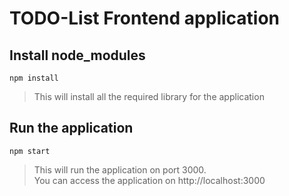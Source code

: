 # TODO-List Frontend application

## Install node_modules
```
npm install
```
> This will install all the required library for the application


## Run the application
```
npm start
```
> This will run the application on port 3000.  
> You can access the application on http://localhost:3000
